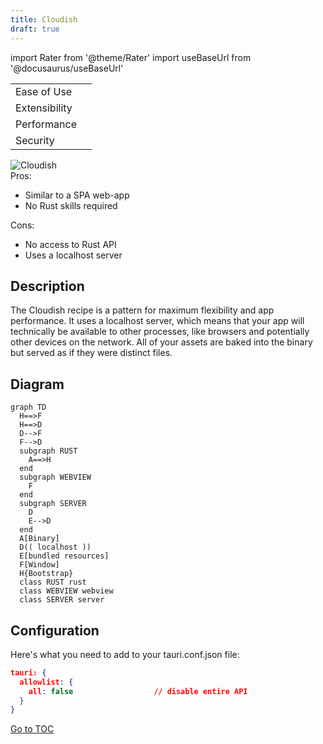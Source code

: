 ```yaml
---
title: Cloudish
draft: true
---
```


import Rater from '@theme/Rater'
import useBaseUrl from '@docusaurus/useBaseUrl'

<div className=row>
  <div className=col col--4>
    <table>
      <tr>
        <td>Ease of Use</td>
        <td><Rater value=5/></td>
      </tr>
      <tr>
        <td>Extensibility</td>
        <td><Rater value=3/></td>
      </tr>
      <tr>
        <td>Performance</td>
        <td><Rater value=3/></td>
      </tr>
      <tr>
        <td>Security</td>
        <td><Rater value=2/></td>
      </tr>
    </table>
  </div>
  <div className=col col--4 pattern-logo>
    <img src={useBaseUrl('img/recipes/Cloudish.svg')} alt=Cloudish />
  </div>
    <div className=col col--4>
    Pros:
    <ul>
      <li>Similar to a SPA web-app</li>
      <li>No Rust skills required</li>
    </ul>
    Cons:
    <ul>
      <li>No access to Rust API</li>
      <li>Uses a localhost server</li>
    </ul>
  </div>
</div>

## Description

The Cloudish recipe is a pattern for maximum flexibility and app performance. It uses a localhost server, which means that your app will technically be available to other processes, like browsers and potentially other devices on the network. All of your assets are baked into the binary but served as if they were distinct files.

## Diagram

```mermaid
graph TD
  H==>F
  H==>D
  D-->F
  F-->D
  subgraph RUST
    A==>H
  end
  subgraph WEBVIEW
    F
  end
  subgraph SERVER
    D
    E-->D
  end
  A[Binary]
  D(( localhost ))
  E[bundled resources]
  F[Window]
  H{Bootstrap}
  class RUST rust
  class WEBVIEW webview
  class SERVER server
```

## Configuration

Here's what you need to add to your tauri.conf.json file:

```json
tauri: {
  allowlist: {
    all: false                  // disable entire API
  }
}

```
<span style='float: footnote;'><a href="../../../index.html#toc">Go to TOC</a></span>
